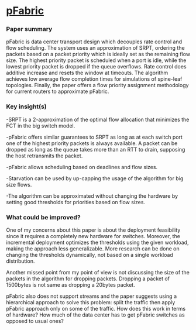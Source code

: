# [pFabric](https://web.stanford.edu/~skatti/pubs/sigcomm13-pfabric.pdf)

### Paper summary
pFabric is data center transport design which decouples rate control and flow scheduling. The system uses an approximation of SRPT, ordering the packets based on a packet priority which is ideally set as the remaining flow size. The highest priority packet is scheduled when a port is idle, while the lowest priority packet is dropped if the queue overflows. Rate control does additive increase and resets the window at timeouts. The algorithm achieves low average flow completion times for simulations of spine-leaf topologies. Finally, the paper offers a flow priority assignment methodology for current routers to approximate pFabric.

### Key insight(s)
-SRPT is a 2-approximation of the optimal flow allocation that minimizes the FCT in the big switch model.

-pFabric offers similar guarantees to SRPT as long as at each switch port one of the highest priority packets is always available. A packet can be dropped as long as the queue takes more than an RTT to drain, supposing the host retransmits the packet.

-pFabric allows scheduling based on deadlines and flow sizes.

-Starvation can be used by up-capping the usage of the algorithm for big size flows.

-The algorithm can be approximated without changing the hardware by setting good thresholds for priorities based on flow sizes.

### What could be improved?
One of my concerns about this paper is about the deployment feasibility since it requires a completely new hardware for switches. Moreover, the incremental deployment optimizes the thresholds using the given workload, making the approach less generalizable. More research can be done on changing the thresholds dynamically, not based on a single workload distribution.

Another missed point from my point of view is not discussing the size of the packets in the algorithm for dropping packets. Dropping a packet of 1500bytes is not same as dropping a 20bytes packet.

pFabric also does not support streams and the paper suggests using a hierarchical approach to solve this problem: split the traffic then apply pFabric approach only on some of the traffic. How does this work in terms of hardware? How much of the data center has to get pFabric switches as opposed to usual ones?
